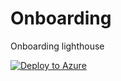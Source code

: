 # Onboarding
Onboarding lighthouse

[![Deploy to Azure](https://aka.ms/deploytoazurebutton)](https://portal.azure.com/#create/Microsoft.Template/uri/https%3A%2F%2Fraw.githubusercontent.com%2FCloudTeam-IL%2FOnboarding%2Fdev%2Fmain.json)